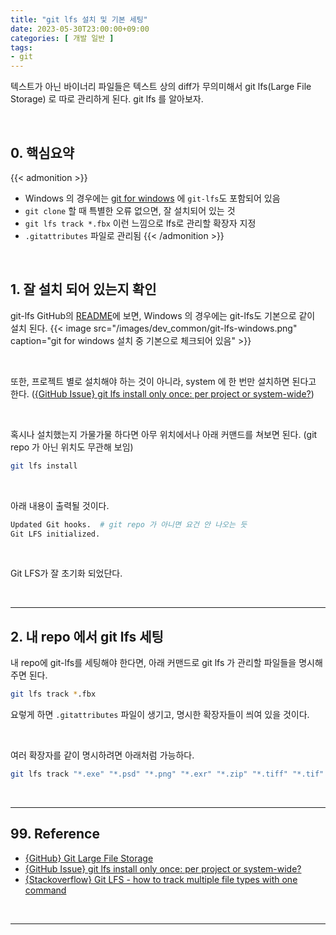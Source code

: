 ```yaml
---
title: "git lfs 설치 및 기본 세팅"
date: 2023-05-30T23:00:00+09:00
categories: [ 개발 일반 ]
tags:
- git
---
```


텍스트가 아닌 바이너리 파일들은 텍스트 상의 diff가 무의미해서 git lfs(Large File Storage) 로 따로 관리하게 된다. git lfs 를 알아보자.
<!--more-->

<br/>

## 0. 핵심요약

{{< admonition >}}
- Windows 의 경우에는 [git for windows](https://gitforwindows.org/) 에 `git-lfs`도 포함되어 있음
- `git clone` 할 때 특별한 오류 없으면, 잘 설치되어 있는 것
- `git lfs track *.fbx` 이런 느낌으로 lfs로 관리할 확장자 지정
- `.gitattributes` 파일로 관리됨
{{< /admonition >}}

<br/>

## 1. 잘 설치 되어 있는지 확인

git-lfs GitHub의 [README](https://github.com/git-lfs/git-lfs#on-windows)에 보면, Windows 의 경우에는 git-lfs도 기본으로 같이 설치 된다.
{{< image src="/images/dev_common/git-lfs-windows.png" caption="git for windows 설치 중 기본으로 체크되어 있음" >}}

<br/>

또한, 프로젝트 별로 설치해야 하는 것이 아니라, system 에 한 번만 설치하면 된다고 한다. ([{GitHub Issue} git lfs install only once: per project or system-wide?](https://github.com/git-lfs/git-lfs/issues/3087#issuecomment-983667014))


<br/>

혹시나 설치했는지 가물가물 하다면 아무 위치에서나 아래 커맨드를 쳐보면 된다. (git repo 가 아닌 위치도 무관해 보임)

```bash
git lfs install
```

<br/>

아래 내용이 출력될 것이다.

```bash
Updated Git hooks.  # git repo 가 아니면 요건 안 나오는 듯 
Git LFS initialized.
```

<br/>

Git LFS가 잘 초기화 되었단다.

<br/>

---

## 2. 내 repo 에서 git lfs 세팅

내 repo에 git-lfs를 세팅해야 한다면, 아래 커맨드로 git lfs 가 관리할 파일들을 명시해 주면 된다.

```bash
git lfs track *.fbx
```

요렇게 하면 `.gitattributes` 파일이 생기고, 명시한 확장자들이 씌여 있을 것이다.

<br/>

여러 확장자를 같이 명시하려면 아래처럼 가능하다.

```bash
git lfs track "*.exe" "*.psd" "*.png" "*.exr" "*.zip" "*.tiff" "*.tif" "*.raw" "*.fbx" "*.jpg" "*.wav" "*.mp3" "*.ogg" "*.obj" "*.aiff" "*.tga" 
```

<br/>

---

## 99. Reference
- [{GitHub} Git Large File Storage](https://github.com/git-lfs/git-lfs#on-windows)
- [{GitHub Issue} git lfs install only once: per project or system-wide?](https://github.com/git-lfs/git-lfs/issues/3087#issuecomment-983667014)
- [{Stackoverflow} Git LFS - how to track multiple file types with one command](https://stackoverflow.com/a/46334726/16111308)

<br/>

---